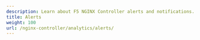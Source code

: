 ```yaml
---
description: Learn about F5 NGINX Controller alerts and notifications.
title: Alerts
weight: 100
url: /nginx-controller/analytics/alerts/
---
```


